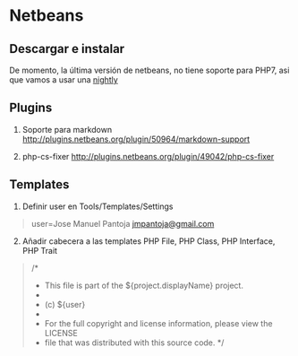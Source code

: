 # Netbeans

## Descargar e instalar
De momento, la última versión de netbeans, no tiene soporte para PHP7, asi que vamos a usar una [nightly](http://bits.netbeans.org/download/trunk/nightly/latest/)

## Plugins

1. Soporte para markdown
http://plugins.netbeans.org/plugin/50964/markdown-support

2. php-cs-fixer
http://plugins.netbeans.org/plugin/49042/php-cs-fixer

## Templates

1. Definir user en Tools/Templates/Settings

> user=Jose Manuel Pantoja <jmpantoja@gmail.com>

2. Añadir cabecera a las templates PHP File, PHP Class, PHP Interface, PHP Trait 

> /*
>  * This file is part of the ${project.displayName} project.
> *
>  * (c) ${user}
>  *
>  * For the full copyright and license information, please view the LICENSE
>  * file that was distributed with this source code.
>  */
